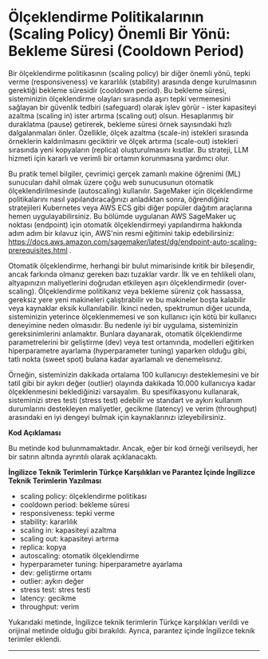 # Ölçeklendirme Politikalarının (Scaling Policy) Önemli Bir Yönü: Bekleme Süresi (Cooldown Period)

Bir ölçeklendirme politikasının (scaling policy) bir diğer önemli yönü, tepki verme (responsiveness) ve kararlılık (stability) arasında denge kurulmasının gerektiği bekleme süresidir (cooldown period). Bu bekleme süresi, sisteminizin ölçeklendirme olayları sırasında aşırı tepki vermemesini sağlayan bir güvenlik tedbiri (safeguard) olarak işlev görür - ister kapasiteyi azaltma (scaling in) ister artırma (scaling out) olsun. Hesaplanmış bir duraklatma (pause) getirerek, bekleme süresi örnek sayısındaki hızlı dalgalanmaları önler. Özellikle, ölçek azaltma (scale-in) istekleri sırasında örneklerin kaldırılmasını geciktirir ve ölçek artırma (scale-out) istekleri sırasında yeni kopyaların (replica) oluşturulmasını kısıtlar. Bu strateji, LLM hizmeti için kararlı ve verimli bir ortamın korunmasına yardımcı olur.

Bu pratik temel bilgiler, çevrimiçi gerçek zamanlı makine öğrenimi (ML) sunucuları dahil olmak üzere çoğu web sunucusunun otomatik ölçeklendirilmesinde (autoscaling) kullanılır. SageMaker için ölçeklendirme politikalarını nasıl yapılandıracağınızı anladıktan sonra, öğrendiğiniz stratejileri Kubernetes veya AWS ECS gibi diğer popüler dağıtım araçlarına hemen uygulayabilirsiniz. Bu bölümde uygulanan AWS SageMaker uç noktası (endpoint) için otomatik ölçeklendirmeyi yapılandırma hakkında adım adım bir kılavuz için, AWS'nin resmi eğitimini takip edebilirsiniz: https://docs.aws.amazon.com/sagemaker/latest/dg/endpoint-auto-scaling-prerequisites.html .

Otomatik ölçeklendirme, herhangi bir bulut mimarisinde kritik bir bileşendir, ancak farkında olmanız gereken bazı tuzaklar vardır. İlk ve en tehlikeli olanı, altyapınızın maliyetlerini doğrudan etkileyen aşırı ölçeklendirmedir (over-scaling). Ölçeklendirme politikanız veya bekleme süreniz çok hassassa, gereksiz yere yeni makineleri çalıştırabilir ve bu makineler boşta kalabilir veya kaynaklar eksik kullanılabilir. İkinci neden, spektrumun diğer ucunda, sisteminizin yeterince ölçeklenmemesi ve son kullanıcı için kötü bir kullanıcı deneyimine neden olmasıdır. Bu nedenle iyi bir uygulama, sisteminizin gereksinimlerini anlamaktır. Bunlara dayanarak, otomatik ölçeklendirme parametrelerini bir geliştirme (dev) veya test ortamında, modelleri eğitirken hiperparametre ayarlama (hyperparameter tuning) yaparken olduğu gibi, tatlı nokta (sweet spot) bulana kadar ayarlamalı ve denemelısınız.

Örneğin, sisteminizin dakikada ortalama 100 kullanıcıyı desteklemesini ve bir tatil gibi bir aykırı değer (outlier) olayında dakikada 10.000 kullanıcıya kadar ölçeklenmesini beklediğinizi varsayalım. Bu spesifikasyonu kullanarak, sisteminizi stres testi (stress test) edebilir ve standart ve aykırı kullanım durumlarını destekleyen maliyetler, gecikme (latency) ve verim (throughput) arasındaki en iyi dengeyi bulmak için kaynaklarınızı izleyebilirsiniz.

**Kod Açıklaması**

Bu metinde kod bulunmamaktadır. Ancak, eğer bir kod örneği verilseydi, her bir satırın altında ayrıntılı olarak açıklanacaktı.

**İngilizce Teknik Terimlerin Türkçe Karşılıkları ve Parantez İçinde İngilizce Teknik Terimlerin Yazılması**

- scaling policy: ölçeklendirme politikası
- cooldown period: bekleme süresi
- responsiveness: tepki verme
- stability: kararlılık
- scaling in: kapasiteyi azaltma
- scaling out: kapasiteyi artırma
- replica: kopya
- autoscaling: otomatik ölçeklendirme
- hyperparameter tuning: hiperparametre ayarlama
- dev: geliştirme ortamı
- outlier: aykırı değer
- stress test: stres testi
- latency: gecikme
- throughput: verim

Yukarıdaki metinde, İngilizce teknik terimlerin Türkçe karşılıkları verildi ve orijinal metinde olduğu gibi bırakıldı. Ayrıca, parantez içinde İngilizce teknik terimler eklendi.

---

